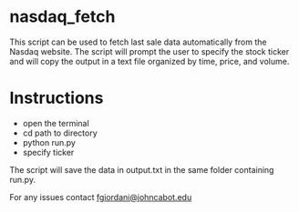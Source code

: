 # nasdaq_fetch
This script can be used to fetch last sale data automatically from the Nasdaq website. The script will prompt the user to 
specify the stock ticker and will copy the output in a text file organized by time, price, and volume.

# Instructions
- open the terminal
- cd path to directory
- python run.py
- specify ticker 

The script will save the data in output.txt in the same folder containing run.py.

For any issues contact fgiordani@johncabot.edu

